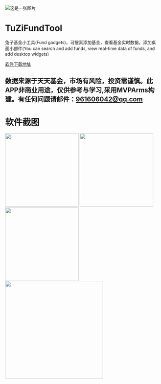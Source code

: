 ![这是一张图片](https://github.com/YangsBryant/TuZiFundTool/blob/master/tuzi_cover.png)
# TuZiFundTool
兔子基金小工具(Fund gadgets)，可搜索添加基金，查看基金实时数据，添加桌面小部件(You can search and add funds, view real-time data of funds, and add desktop widgets)

[软件下载地址](https://raw.githubusercontent.com/YangsBryant/TuZiFundTool/master/%E5%85%94%E5%AD%90%E5%9F%BA%E9%87%91%E5%B7%A5%E5%85%B7.apk)

## 数据来源于天天基金，市场有风险，投资需谨慎。此APP非商业用途，仅供参考与学习,采用MVPArms构建。有任何问题请邮件：961606042@qq.com

# 软件截图

<img src="https://github.com/YangsBryant/TuZiFundTool/blob/master/tuzi_cover02.jpg" width="240" hegiht="320"/>
<img src="https://github.com/YangsBryant/TuZiFundTool/blob/master/tuzi_cover03.jpg" width="240" hegiht="320"/>
<img src="https://github.com/YangsBryant/TuZiFundTool/blob/master/tuzi_cover04.jpg" width="240" hegiht="320"/>
<img src="https://github.com/YangsBryant/TuZiFundTool/blob/master/tuzi_cover05.jpg" width=320" hegiht="480"/>

